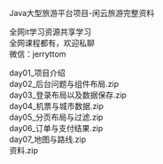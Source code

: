 Java大型旅游平台项目-闲云旅游完整资料

全网it学习资源共享学习<br>全网课程都有，欢迎私聊<br>微信：jerryttom<br>

day01_项目介绍<br> day02_后台问题与组件布局.zip<br> day03_登录布局以及数据保存.zip<br> day04_机票与城市数据.zip<br> day05_分页布局与过滤.zip<br> day06_订单与支付结果.zip<br> day07_地图与路线.zip<br> 资料.zip